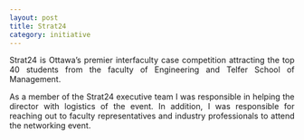 ```yaml
---
layout: post
title: Strat24
category: initiative
---
```


<p align="justify">Strat24 is Ottawa’s premier interfaculty case competition attracting the top 40 students from the faculty of Engineering and Telfer School of Management. </p>

<p align="justify">As a member of the Strat24 executive team I was responsible in helping the director with logistics of the event. In addition, I was responsible for reaching out to faculty representatives and industry professionals to attend the networking event.</p>

